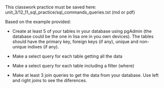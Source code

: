 This classwork practice must be saved here: unit_3/12_11_sql_practice/sql_commands_queries.txt (md or pdf)

Based on the example provided:

* Create at least 5 of your tables in your database using pgAdmin (the database could be the one in lisa ore in you own devices). The tables should have the primary key, foreign keys (if any), unique and non-unique indixes (if any). 

* Make a select query for each table getting all the data

* Make a select query for each table including a filter (where)

* Make at least 3 join queries to get the data from your database. Use left and right joins to see the diferences.
